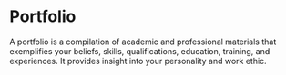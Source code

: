 # Portfolio
A portfolio is a compilation of academic and professional materials that exemplifies your beliefs, skills, qualifications, education, training, and experiences. 
It provides insight into your personality and work ethic.





